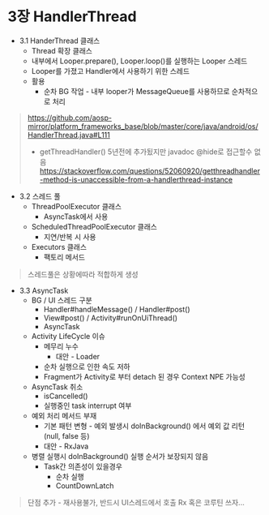 # 3장 HandlerThread

- 3.1 HanderThread 클래스
  - Thread 확장 클래스
  - 내부에서 Looper.prepare(), Looper.loop()를 실행하는 Looper 스레드
  - Looper를 가졌고 Handler에서 사용하기 위한 스레드
  - 활용
    - 순차 BG 작업 - 내부 looper가 MessageQueue를 사용하므로 순차적으로 처리
> https://github.com/aosp-mirror/platform_frameworks_base/blob/master/core/java/android/os/HandlerThread.java#L111
> - getThreadHandler() 5년전에 추가됬지만 javadoc @hide로 접근할수 없음
> https://stackoverflow.com/questions/52060920/getthreadhandler-method-is-unaccessible-from-a-handlerthread-instance

- 3.2 스레드 풀
  - ThreadPoolExecutor 클래스
    - AsyncTask에서 사용
  - ScheduledThreadPoolExecutor 클래스
    - 지연/반복 시 사용
  - Executors 클래스
    - 팩토리 메서드
> 스레드풀은 상황에따라 적합하게 생성

- 3.3 AsyncTask
  - BG / UI 스레드 구분
    - Handler#handleMessage() / Handler#post()
    - View#post() / Activity#runOnUiThread()
    - AsyncTask
  - Activity LifeCycle 이슈
    - 메무리 누수
      - 대안 - Loader
    - 순차 실행으로 인한 속도 저하
    - Fragment가 Activity로 부터 detach 된 경우 Context NPE 가능성
  - AsyncTask 취소
    - isCancelled()
    - 실행중인 task interrupt 여부
  - 예외 처리 메서드 부재
    - 기본 패턴 변형 - 예외 발생시 doInBackground() 에서 예외 값 리턴 (null, false 등)
    - 대안 - RxJava
  - 병렬 실행시 doInBackground() 실행 순서가 보장되지 않음
    - Task간 의존성이 있을경우
      - 순차 실행
      - CountDownLatch
> 단점 추가 - 재사용불가, 반드시 UI스레드에서 호출
> Rx 혹은 코루틴 쓰자...